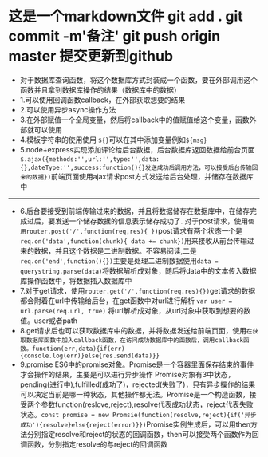 # 这是一个markdown文件 git add .  git commit -m'备注' git push origin master 提交更新到github
* 对于数据库查询函数，将这个数据库方式封装成一个函数，要在外部调用这个函数并且拿到数据库操作的结果（数据库中的数据）
* 1.可以使用回调函数callback，在外部获取想要的结果
* 2.可以使用异步async操作方法
* 3.在外部赋值一个全局变量，然后将callback中的值赋值给这个变量，函数外部就可以使用
* 4.模板字符串的使用使用 `${}`可以在其中添加变量例如`${msg}`
* 5.node+express实现添加评论给后台数据，后台数据库返回数据给前台页面
  `$.ajax({methods:'',url:'',type:'',data:{},dateType:'',success:function(){}发送成功后调用方法，可以接受后台传输回来的数据})`前端页面使用ajax请求post方式发送给后台处理，并储存在数据库中
***
* 6.后台要接受到前端传输过来的数据，并且将数据储存在数据库中，在储存完成过后，要发送一个储存数据的信息表示储存成功了. 对于post请求，使用`使用router.post('/',function(req,res){ })`post请求有两个状态一个是`req.on('data',function(chunk){ data += chunk})`用来接收从前台传输过来的数据，并且这个数据是二进制数据。不容易阅读,二是`req.on('end',function(){})`主要是处理二进制数据使用`data = querystring.parse(data)`将数据解析成对象，随后将data中的文本传入数据库操作函数中，将数据插入数据库中
* 7.对于get请求，使用`router.get('/',function(req.res){})`get请求的数据都会附着在url中传输给后台，在get函数中对url进行解析 `var user = url.parse(req.url, true)` 将url解析成对象，从url对象中获取到想要的数值。user或者path
* 8.get请求后也可以获取数据库中的数据，并将数据发送给前端页面，使用`在获取数据库函数中加入callback函数，在访问成功数据库中的函数后，调用callback函数。function(err,data){if(err){console.log(err)}else{res.send(data)}}`
* 9.promise ES6中的promise对象。Promise是一个容器里面保存结束的事件才会操作的结果，主要是可以进行异步操作
  Promise对象有3中状态，pending(进行中),fulfilled(成功了)，rejected(失败了)，只有异步操作的结果可以决定当前是哪一种状态，其他操作都无法。Promise是一个构造函数，接受两个参数function(reslove,reject),resolve代表成功状态，reject代表失败状态。`const promise = new Promsie(function(resolve,reject){if('异步成功'){resolve}else{reject(error)}})`Promise实例生成后，可以用then方法分别指定resolve和reject的状态的回调函数，then可以接受两个函数作为回调函数，分别指定resolve的与reject的回调函数